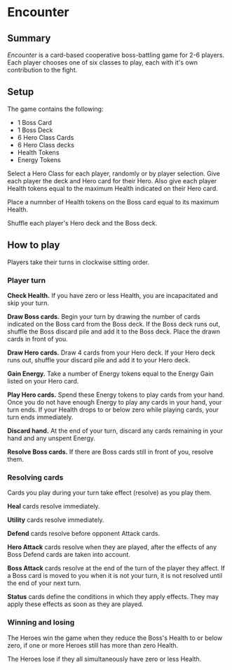 # Encounter

## Summary
*Encounter* is a card-based cooperative boss-battling game for 2-6 players. Each player chooses one of six classes to play, each with it's own contribution to the fight.

## Setup
The game contains the following:
 * 1 Boss Card
 * 1 Boss Deck
 * 6 Hero Class Cards
 * 6 Hero Class decks
 * Health Tokens
 * Energy Tokens

 Select a Hero Class for each player, randomly or by player selection. Give each player the deck and Hero card for their Hero. Also give each player Health tokens equal to the maximum Health indicated on their Hero card.

 Place a numnber of Health tokens on the Boss card equal to its maximum Health.

 Shuffle each player's Hero deck and the Boss deck.

## How to play
Players take their turns in clockwise sitting order.

### Player turn
**Check Health.** If you have zero or less Health, you are incapacitated and skip your turn.

**Draw Boss cards.** Begin your turn by drawing the number of cards indicated on the Boss card from the Boss deck. If the Boss deck runs out, shuffle the Boss discard pile and add it to the Boss deck. Place the drawn cards in front of you.

**Draw Hero cards.** Draw 4 cards from your Hero deck. If your Hero deck runs out, shuffle your discard pile and add it to your Hero deck.

**Gain Energy.** Take a number of Energy tokens equal to the Energy Gain listed on your Hero card.

**Play Hero cards.** Spend these Energy tokens to play cards from your hand. Once you do not have enough Energy to play any cards in your hand, your turn ends. If your Health drops to or below zero while playing cards, your turn ends immediately.

**Discard hand.** At the end of your turn, discard any cards remaining in your hand and any unspent Energy. 

**Resolve Boss cards.** If there are Boss cards still in front of you, resolve them.

### Resolving cards
Cards you play during your turn take effect (resolve) as you play them.

**Heal** cards resolve immediately.

**Utility** cards resolve immediately.

**Defend** cards resolve before opponent Attack cards.

**Hero Attack** cards resolve when they are played, after the effects of any Boss Defend cards are taken into account.

**Boss Attack** cards resolve at the end of the turn of the player they affect. If a Boss card is moved to you when it is not your turn, it is not resolved until the end of your next turn.

**Status** cards define the conditions in which they apply effects. They may apply these effects as soon as they are played.

### Winning and losing
The Heroes win the game when they reduce the Boss's Health to or below zero, if one or more Heroes still has more than zero Health.

The Heroes lose if they all simultaneously have zero or less Health.
